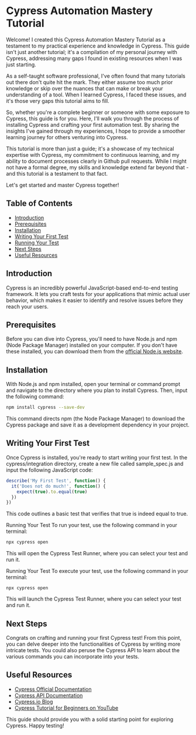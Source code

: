 # Cypress Automation Mastery Tutorial

Welcome! I created this Cypress Automation Mastery Tutorial as a testament to my practical experience and knowledge in Cypress. This guide isn't just another tutorial; it's a compilation of my personal journey with Cypress, addressing many gaps I found in existing resources when I was just starting.

As a self-taught software professional, I've often found that many tutorials out there don't quite hit the mark. They either assume too much prior knowledge or skip over the nuances that can make or break your understanding of a tool. When I learned Cypress, I faced these issues, and it's those very gaps this tutorial aims to fill.

So, whether you're a complete beginner or someone with some exposure to Cypress, this guide is for you. Here, I'll walk you through the process of installing Cypress and crafting your first automation test. By sharing the insights I've gained through my experiences, I hope to provide a smoother learning journey for others venturing into Cypress.

This tutorial is more than just a guide; it's a showcase of my technical expertise with Cypress, my commitment to continuous learning, and my ability to document processes clearly in Github pull requests. While I might not have a formal degree, my skills and knowledge extend far beyond that - and this tutorial is a testament to that fact.

Let's get started and master Cypress together!

## Table of Contents
- [Introduction](#introduction)
- [Prerequisites](#prerequisites)
- [Installation](#installation)
- [Writing Your First Test](#writing-your-first-test)
- [Running Your Test](#running-your-test)
- [Next Steps](#next-steps)
- [Useful Resources](#useful-resources)

## Introduction

Cypress is an incredibly powerful JavaScript-based end-to-end testing framework. It lets you craft tests for your applications that mimic actual user behavior, which makes it easier to identify and resolve issues before they reach your users.

## Prerequisites

Before you can dive into Cypress, you'll need to have Node.js and npm (Node Package Manager) installed on your computer. If you don't have these installed, you can download them from the [official Node.js website](https://nodejs.org/en/download/).

## Installation

With Node.js and npm installed, open your terminal or command prompt and navigate to the directory where you plan to install Cypress. Then, input the following command:

```bash
npm install cypress --save-dev
```

This command directs npm (the Node Package Manager) to download the Cypress package and save it as a development dependency in your project.

## Writing Your First Test

Once Cypress is installed, you're ready to start writing your first test. In the cypress/integration directory, create a new file called sample_spec.js and input the following JavaScript code:

```javascript
describe('My First Test', function() {
  it('Does not do much!', function() {
    expect(true).to.equal(true)
  })
})
```

This code outlines a basic test that verifies that true is indeed equal to true.

Running Your Test
To run your test, use the following command in your terminal:

```bash
npx cypress open
```

This will open the Cypress Test Runner, where you can select your test and run it.

Running Your Test To execute your test, use the following command in your terminal:

```
npx cypress open
```

This will launch the Cypress Test Runner, where you can select your test and run it.

## Next Steps

Congrats on crafting and running your first Cypress test! From this point, you can delve deeper into the functionalities of Cypress by writing more intricate tests. You could also peruse the Cypress API to learn about the various commands you can incorporate into your tests.

## Useful Resources

- [Cypress Official Documentation](https://docs.cypress.io/)
- [Cypress API Documentation](https://docs.cypress.io/api/api/table-of-contents.html)
- [Cypress.io Blog](https://www.cypress.io/blog/)
- [Cypress Tutorial for Beginners on YouTube](https://www.youtube.com/watch?v=CYcdT-tOvB0&list=PLhW3qG5bs-L9LTfxZ5LEBiM1WFfvX3dJo)

This guide should provide you with a solid starting point for exploring Cypress. Happy testing!



